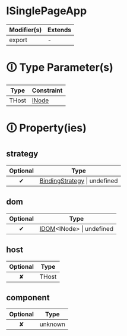 # ISinglePageApp

| Modifier(s)                            | Extends                                    |
|----------------------------------------|--------------------------------------------|
| export | - |

# &#128712; Type Parameter(s)

| Type  | Constraint                                                                           |
| ----- | ------------------------------------------------------------------------------------ |
| THost | [INode](https://hamedfathi.gitbook.io/aurelia-2-doc-api/runtime/interface/dom/inode) |

# &#128712; Property(ies)

## strategy

| Optional                           | Type                         |
|:----------------------------------:|------------------------------|
| ✔ | [BindingStrategy](https://hamedfathi.gitbook.io/aurelia-2-doc-api/runtime/enum/flags/bindingstrategy) &#124; undefined |

## dom

| Optional                           | Type                         |
|:----------------------------------:|------------------------------|
| ✔ | [IDOM](https://hamedfathi.gitbook.io/aurelia-2-doc-api/runtime/variable/dom/idom)&lt;INode&gt; &#124; undefined |

## host

| Optional                           | Type                         |
|:----------------------------------:|------------------------------|
| ✘ | THost |

## component

| Optional                           | Type                         |
|:----------------------------------:|------------------------------|
| ✘ | unknown |